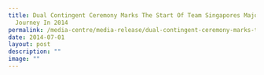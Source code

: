 ```yaml
---
title: Dual Contingent Ceremony Marks The Start Of Team Singapores Major Games
  Journey In 2014
permalink: /media-centre/media-release/dual-contingent-ceremony-marks-the-start-of-team-singapores-major-games/
date: 2014-07-01
layout: post
description: ""
image: ""
---
```

